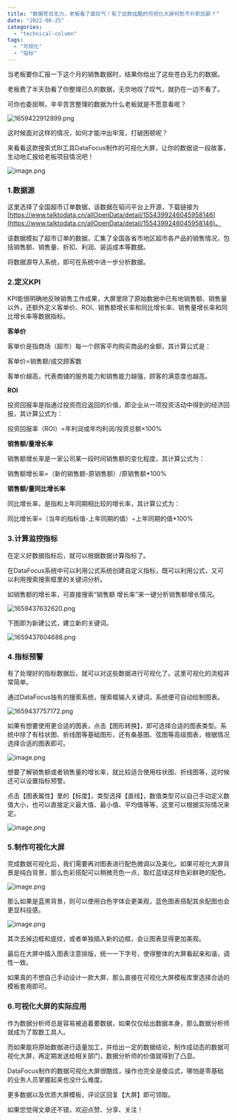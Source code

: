 ```yaml
---
title: "数据苍白无力，老板看了直叹气！有了这款炫酷的可视化大屏何愁不升职加薪？"
date: "2022-08-25"
categories: 
  - "technical-column"
tags: 
  - "可视化"
  - "指标"
---
```


当老板要你汇报一下这个月的销售数据时，结果你给出了这些苍白无力的数据。

老板费了半天劲看了你整理已久的数据，无奈地叹了叹气，就扔在一边不看了。

可你也委屈啊，辛辛苦苦整理的数据为什么老板就是不愿意看呢？

![1659422912899.png](images/1661434842-1659422912899-png.png)

这时候面对这样的情况，如何才能冲出牢笼，打破困顿呢？

来看看这款搜索式BI工具DataFocus制作的可视化大屏，让你的数据说一段故事，生动地汇报给老板项目情况吧！

![image.png](images/1661434850-image-png.png)

### 1.数据源

这里选择了全国超市订单数据，该数据在韬问平台上开源，下载链接为[https://www.talktodata.cn/allOpenData/detail/1554399246045958146](https://www.talktodata.cn/allOpenData/detail/1554399246045958146)。

该数据模拟了超市订单的数据，汇集了全国各省市地区超市各产品的销售情况，包括销售额、销售量、折扣、利润、装运成本等数据。

将数据源导入系统，即可在系统中进一步分析数据。

### 2.定义KPI

KPI能很明确地反映销售工作成果，大屏里除了原始数据中已有地销售额、销售量以外，还额外定义客单价、ROI、销售额增长率和同比增长率、销售量增长率和同比增长率等数据指标。

**客单价**

客单价是指商场（超市）每一个顾客平均购买商品的金额，其计算公式是：

客单价=销售额/成交顾客数

客单价越高，代表商铺的服务能力和销售能力越强，顾客的满意度也越高。

**ROI**

投资回报率是指通过投资而应返回的价值，即企业从一项投资活动中得到的经济回报，其计算公式为：

投资回报率（ROI）=年利润或年均利润/投资总额×100%

**销售额/量增长率**

销售额增长率是一家公司某一段时间销售额的变化程度，其计算公式为：

销售额增长率=（新的销售额-原销售额）/原销售额\*100%

**销售额/量同比增长率**

同比增长率，是指和上年同期相比较的增长率，其计算公式为：

同比增长率=（当年的指标值-上年同期的值）÷上年同期的值\*100%

### 3.计算监控指标

在定义好数据指标后，就可以根据数据计算指标了。

在DataFocus系统中可以利用公式系统创建自定义指标，既可以利用公式，又可以利用搜索搜索框里的关键词分析。

如销售额的增长率，可直接搜索“销售额 增长率”来一键分析销售额增长情况。

![1659437632620.png](images/1661434856-1659437632620-png.png)

下图即为新建公式，建立新的关键词。

![1659437604688.png](images/1661434860-1659437604688-png.png)

### 4.指标预警

有了处理好的指标数据后，就可以对这些数据进行可视化了。这里可视化的流程非常简单。

通过DataFocus独有的搜索系统，搜索框输入关键词，系统便可自动绘制图表。

![1659437757172.png](images/1661434865-1659437757172-png.png)

如果有想要使用更合适的图表，点击【图形转换】，即可选择合适的图表类型。系统中除了有柱状图、折线图等基础图形，还有桑基图、弦图等高级图表，根据情况选择合适的图表即可。

![image.png](images/1661434873-image-png.png)

想要了解销售额或者销售量的增长率，就比较适合使用柱状图、折线图等，这时候还可以设置指标预警。

点击【图表属性】里的【标度】，类型选择【直线】，数值类型可以自己手动定义数值大小，也可以直接定义最大值、最小值、平均值等等，这里可以根据实际情况来定。

![image.png](images/1661434878-image-png.png)

### 5.制作可视化大屏

完成数据可视化后，我们需要再对图表进行配色微调以及美化。如果可视化大屏背景是纯白背景，那么色彩搭配可以稍微亮色一点，取红蓝绿这样色彩鲜艳的配色。

![image.png](images/1661434886-image-png.png)

那么如果是蓝黑背景，则可以使用白色字体会更美观，蓝色图表搭配其余配图也会更显科技感。

![image.png](images/1661434894-image-png.png)

其次去掉边框和底纹，或者单独插入新的边框，会让图表显得更加美观。

最后在大屏中插入图表注意排版，统一一下字号，使得整体的大屏看起来和谐，调性一致。

如果真的不想自己手动设计一款大屏，那么直接在可视化大屏模板库里选择合适的模板套用即可。

### 6.可视化大屏的实际应用

作为数据分析师总是容易被追着要数据，如果仅仅给出数据本身，那么数据分析师就成为了取数工具人。

而如果能将原始数据进行适量加工，并给出一定的数据结论，制作成动态的数据可视化大屏，再定期发送给相关部门，数据分析师的价值就得到了凸显。

DataFocus制作的数据可视化大屏很酷炫，操作也完全是傻瓜式，哪怕是零基础的业务人员掌握起来也没什么难度。

更多数据以及优质大屏模板，评论区回复【大屏】即可领取。

如果您觉得文章还不错，欢迎点赞、分享、关注！
